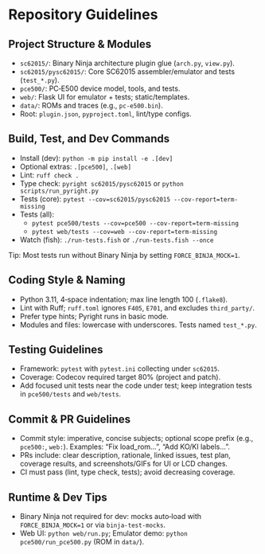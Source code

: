 # Repository Guidelines

## Project Structure & Modules
- `sc62015/`: Binary Ninja architecture plugin glue (`arch.py`, `view.py`).
- `sc62015/pysc62015/`: Core SC62015 assembler/emulator and tests (`test_*.py`).
- `pce500/`: PC‑E500 device model, tools, and tests.
- `web/`: Flask UI for emulator + tests; static/templates.
- `data/`: ROMs and traces (e.g., `pc-e500.bin`).
- Root: `plugin.json`, `pyproject.toml`, lint/type configs.

## Build, Test, and Dev Commands
- Install (dev): `python -m pip install -e .[dev]`
- Optional extras: `.[pce500]`, `.[web]`
- Lint: `ruff check .`
- Type check: `pyright sc62015/pysc62015` or `python scripts/run_pyright.py`
- Tests (core): `pytest --cov=sc62015/pysc62015 --cov-report=term-missing`
- Tests (all):
  - `pytest pce500/tests --cov=pce500 --cov-report=term-missing`
  - `pytest web/tests --cov=web --cov-report=term-missing`
- Watch (fish): `./run-tests.fish` or `./run-tests.fish --once`

Tip: Most tests run without Binary Ninja by setting `FORCE_BINJA_MOCK=1`.

## Coding Style & Naming
- Python 3.11, 4‑space indentation; max line length 100 (`.flake8`).
- Lint with Ruff; `ruff.toml` ignores `F405`, `E701`, and excludes `third_party/`.
- Prefer type hints; Pyright runs in basic mode.
- Modules and files: lowercase with underscores. Tests named `test_*.py`.

## Testing Guidelines
- Framework: `pytest` with `pytest.ini` collecting under `sc62015`.
- Coverage: Codecov required target 80% (project and patch).
- Add focused unit tests near the code under test; keep integration tests in `pce500/tests` and `web/tests`.

## Commit & PR Guidelines
- Commit style: imperative, concise subjects; optional scope prefix (e.g., `pce500:`, `web:`). Examples: “Fix load_rom…”, “Add KO/KI labels…”.
- PRs include: clear description, rationale, linked issues, test plan, coverage results, and screenshots/GIFs for UI or LCD changes.
- CI must pass (lint, type check, tests); avoid decreasing coverage.

## Runtime & Dev Tips
- Binary Ninja not required for dev: mocks auto‑load with `FORCE_BINJA_MOCK=1` or via `binja-test-mocks`.
- Web UI: `python web/run.py`; Emulator demo: `python pce500/run_pce500.py` (ROM in `data/`).
